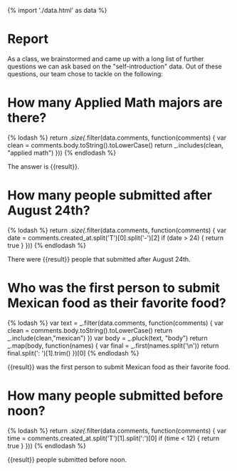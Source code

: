 {% import './data.html' as data %}

# Report

As a class, we brainstormed and came up with a long list of further questions we can ask based
on the "self-introduction" data. Out of these questions, our team chose to tackle on
the following:

# How many Applied Math majors are there?

{% lodash %}
return _.size(_.filter(data.comments, function(comments) {
    var clean = comments.body.toString().toLowerCase()
    return _.includes(clean, "applied math")
}))
{% endlodash %}

The answer is {{result}}.

# How many people submitted after August 24th?

{% lodash %}
return _.size(_.filter(data.comments, function(comments) {
    var date = comments.created_at.split('T')[0].split('-')[2]
    if (date > 24) {
    	return true
	}
}))
{% endlodash %}

There were {{result}} people that submitted after August 24th.

# Who was the first person to submit Mexican food as their favorite food?

{% lodash %}
var text = _.filter(data.comments, function(comments) {
	var clean = comments.body.toString().toLowerCase()
	return _.include(clean,"mexican")
})
var body = _.pluck(text, "body")
return _.map(body, function(names) {
    var final = _.first(names.split('\n'))
    return final.split(': ')[1].trim()
})[0]
{% endlodash %}

{{result}} was the first person to submit Mexican food as their favorite food.

# How many people submitted before noon? 
{% lodash %}
return _.size(_.filter(data.comments, function(comments) {
    var time = comments.created_at.split('T')[1].split(':')[0]
    if (time < 12) {
    	return true
	}
}))
{% endlodash %}

{{result}} people submitted before noon.
